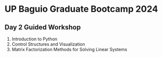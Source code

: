 # UP Baguio Graduate Bootcamp 2024

## Day 2 Guided Workshop
1. Introduction to Python
2. Control Structures and Visualization
3. Matrix Factorization Methods for Solving Linear Systems
